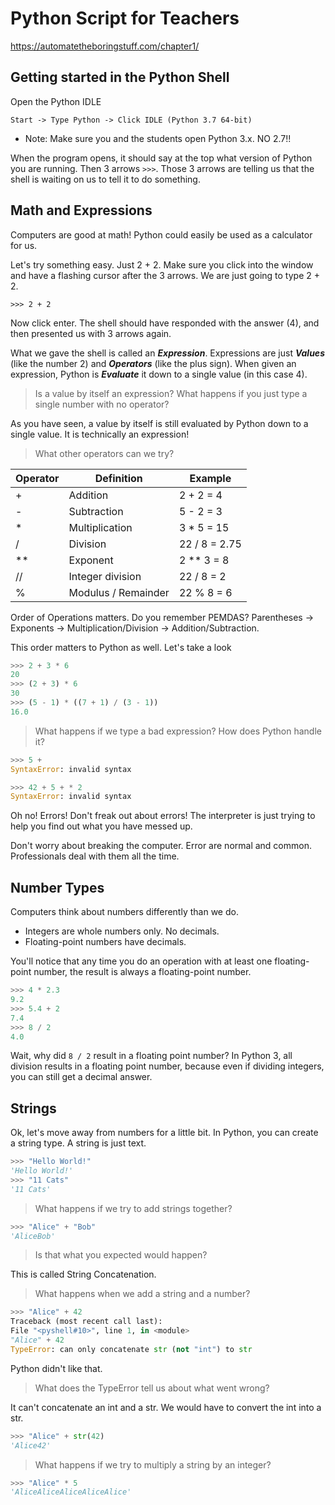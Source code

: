 # Python Script for Teachers

https://automatetheboringstuff.com/chapter1/

## Getting started in the Python Shell

Open the Python IDLE

`Start -> Type Python -> Click IDLE (Python 3.7 64-bit)`
- Note: Make sure you and the students open Python 3.x. NO 2.7!!

When the program opens, it should say at the top what version of Python you are running. Then 3 arrows `>>>`. Those 3 arrows are telling us that the shell is waiting on us to tell it to do something.

## Math and Expressions

Computers are good at math! Python could easily be used as a calculator for us.

Let's try something easy. Just 2 + 2. Make sure you click into the window and have a flashing cursor after the 3 arrows. We are just going to type 2 + 2.

`>>> 2 + 2`

Now click enter. The shell should have responded with the answer (4), and then presented us with 3 arrows again.

What we gave the shell is called an ***Expression***. Expressions are just ***Values*** (like the number 2) and ***Operators*** (like the plus sign). When given an expression, Python is ***Evaluate*** it down to a single value (in this case 4).

> Is a value by itself an expression? What happens if you just type a single number with no operator?

As you have seen, a value by itself is still evaluated by Python down to a single value. It is technically an expression!

> What other operators can we try?

Operator | Definition | Example
--|--|--
+ | Addition | 2 + 2 = 4
- | Subtraction | 5 - 2 = 3
* | Multiplication | 3 * 5 = 15
/ | Division | 22 / 8 = 2.75
** | Exponent | 2 ** 3 = 8
// | Integer division | 22 / 8 = 2
% | Modulus / Remainder | 22 % 8 = 6

Order of Operations matters. Do you remember PEMDAS?
Parentheses -> Exponents -> Multiplication/Division -> Addition/Subtraction.

This order matters to Python as well. Let's take a look

```python
>>> 2 + 3 * 6
20
>>> (2 + 3) * 6
30
>>> (5 - 1) * ((7 + 1) / (3 - 1))
16.0
```

> What happens if we type a bad expression? How does Python handle it?

```python
>>> 5 + 
SyntaxError: invalid syntax

>>> 42 + 5 + * 2
SyntaxError: invalid syntax
```

Oh no! Errors! Don't freak out about errors! The interpreter is just trying to help you find out what you have messed up.

Don't worry about breaking the computer. Error are normal and common. Professionals deal with them all the time.

## Number Types
Computers think about numbers differently than we do. 
- Integers are whole numbers only. No decimals.
- Floating-point numbers have decimals.

You'll notice that any time you do an operation with at least one floating-point number, the result is always a floating-point number.

```python
>>> 4 * 2.3
9.2
>>> 5.4 + 2
7.4
>>> 8 / 2
4.0
```

Wait, why did `8 / 2` result in a floating point number? In Python 3, all division results in a floating point number, because even if dividing integers, you can still get a decimal answer.

## Strings
Ok, let's move away from numbers for a little bit. In Python, you can create a string type. A string is just text.

```python
>>> "Hello World!"
'Hello World!'
>>> "11 Cats"
'11 Cats'
```

>What happens if we try to add strings together?
```python
>>> "Alice" + "Bob"
'AliceBob'
```

> Is that what you expected would happen?

This is called String Concatenation. 

> What happens when we add a string and a number?
```python
>>> "Alice" + 42
Traceback (most recent call last):
File "<pyshell#10>", line 1, in <module>
"Alice" + 42
TypeError: can only concatenate str (not "int") to str
```

Python didn't like that.

> What does the TypeError tell us about what went wrong?

It can't concatenate an int and a str. We would have to convert the int into a str.

```python
>>> "Alice" + str(42)
'Alice42'
```

> What happens if we try to multiply a string by an integer? 

```python
>>> "Alice" * 5
'AliceAliceAliceAliceAlice'
```
